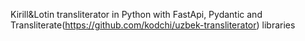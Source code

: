 Kirill&Lotin transliterator in Python with FastApi, Pydantic and Transliterate(https://github.com/kodchi/uzbek-transliterator) libraries
